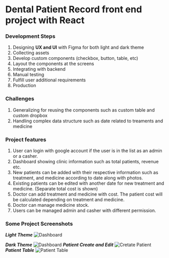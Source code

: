 # Dental Patient Record front end project with React
### Development Steps
1. Designing **UX and UI** with Figma for both light and dark theme
2. Collecting assets
3. Develop custom components (checkbox, button, table, etc) 
4. Layout the components at the screens
5. Integrating with backend
6. Manual testing 
7. Fulfill user additional requirements 
8. Production

### Challenges 
1. Generalizing for reusing the components such as custom table and custom dropbox
2. Handling complex data structure such as date related to treaments and medicine

### Project features
1. User can login with google account if the user is in the list as an admin or a casher. 
2. Dashboard showing clinic information such as total patients, revenue etc.
3. New patients can be added with their respective information such as treatment, and medicine according to date along with photos.
4. Existing patients can be edited with another date for new treatment and medicine. (Separate total cost is shown)
5. Doctor can add treatment and medicine with cost. The patient cost will be calculated depending on treatment and medicine. 
6. Doctor can manage medicine stock.
7. Users can be managed admin and casher with different permission. 

### Some Project Screenshots
***Light Theme***
![Dashboard](https://i.ibb.co/VVNVkSh/screenbud-6d7a90d9-c112-46b6-8786-da67d70742de.png)

***Dark Theme***
![Dashboard](https://i.ibb.co/Rh9FV3R/screenbud-e0de2b51-480d-477b-a99c-9cfd68a11449.png)
***Patient Create and Edit***
![Cretate Patient](https://i.ibb.co/H4dfVWD/screenbud-10cb068e-ee0f-4d0e-8234-ab740add7620.png)
***Patient Table***
![Patient Table](https://i.ibb.co/jGBn8sD/screenbud-3ec9f916-4bfb-43f2-9911-4edb771b4a7e.png)

